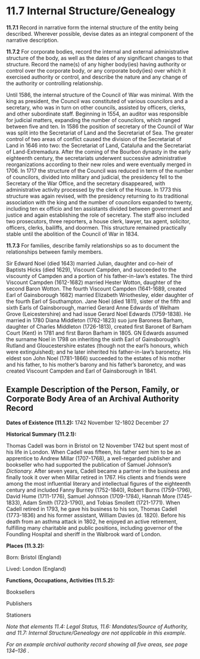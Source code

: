 # 11.7 Internal Structure/Genealogy

**11.7.1** Record in narrative form the internal structure of the entity being described. Wherever possible, devise dates as an integral component of the narrative description.

**11.7.2** For corporate bodies, record the internal and external administrative structure of the body, as well as the dates of any significant changes to that structure. Record the name(s) of any higher body(ies) having authority or control over the corporate body, or any corporate body(ies) over which it exercised authority or control, and describe the nature and any change of the authority or controlling relationship.

Until 1586, the internal structure of the Council of War was minimal. With the king as president, the Council was constituted of various councilors and a secretary, who was in turn on other councils, assisted by officers, clerks, and other subordinate staff. Beginning in 1554, an auditor was responsible for judicial matters, expanding the number of councilors, which ranged between five and ten. In 1586 the position of secretary of the Council of War was split into the Secretariat of Land and the Secretariat of Sea. The greater control of two areas of conflict caused the division of the Secretariat of Land in 1646 into two: the Secretariat of Land, Cataluña and the Secretariat of Land-Extremadura. After the coming of the Bourbon dynasty in the early eighteenth century, the secretariats underwent successive administrative reorganizations according to their new roles and were eventually merged in 1706\. In 1717 the structure of the Council was reduced in term of the number of councilors, divided into military and judicial, the presidency fell to the Secretary of the War Office, and the secretary disappeared, with administrative activity processed by the clerk of the House. In 1773 this structure was again revised, with the presidency returning to its traditional association with the king and the number of councilors expanded to twenty, including ten ex officio and ten assistants divided between government and justice and again establishing the role of secretary. The staff also included two prosecutors, three reporters, a house clerk, lawyer, tax agent, solicitor, officers, clerks, bailiffs, and doormen. This structure remained practically stable until the abolition of the Council of War in 1834.

**11.7.3** For families, describe family relationships so as to document the relationships between family members.

Sir Edward Noel (died 1643) married Julian, daughter and co-heir of Baptists Hicks (died 1629), Viscount Campden, and succeeded to the viscounty of Campden and a portion of his father-in-law’s estates. The third Viscount Campden (1612-1682) married Hester Wotton, daughter of the second Baron Wotton. The fourth Viscount Campden (1641-1689, created Earl of Gainsborough 1682) married Elizabeth Wriothesley, elder daughter of the fourth Earl of Southampton. Jane Noel (died 1811), sister of the fifth and sixth Earls of Gainsborough, married Gerard Anne Edwards of Welham Grove (Leicestershire) and had issue Gerard Noel Edwards (1759-1838). He married in 1780 Diana Middleton (1762-1823) suo jure Baroness Barham, daughter of Charles Middleton (1726-1813), created first Baronet of Barham Court (Kent) in 1781 and first Baron Barham in 1805\. GN Edwards assumed the surname Noel in 1798 on inheriting the sixth Earl of Gainsborough’s Rutland and Gloucestershire estates (though not the earl’s honours, which were extinguished); and he later inherited his father-in-law’s baronetcy. His eldest son John Noel (1781-1866) succeeded to the estates of his mother and his father, to his mother’s barony and his father’s baronetcy, and was created Viscount Campden and Earl of Gainsborough in 1841.

## Example Description of the Person, Family, or Corporate Body Area of an Archival Authority Record

**Dates of Existence (11.1.2):** 1742 November 12-1802 December 27

**Historical Summary (11.2.1):**

Thomas Cadell was born in Bristol on 12 November 1742 but spent most of his life in London. When Cadell was fifteen, his father sent him to be an apprentice to Andrew Millar (1707-1768), a well-regarded publisher and bookseller who had supported the publication of Samuel Johnson’s _Dictionary._ After seven years, Cadell became a partner in the business and finally took it over when Millar retired in 1767\. His clients and friends were among the most influential literary and intellectual figures of the eighteenth century and included Fanny Burney (1752-1840), Robert Burns (1759-1796), David Hume (1711-1776), Samuel Johnson (1709-1784), Hannah More (1745-1833), Adam Smith (1723-1790), and Tobias Smollett (1721-1771). When Cadell retired in 1793, he gave his business to his son, Thomas Cadell (1773-1836) and his former assistant, William Davies (d. 1820). Before his death from an asthma attack in 1802, he enjoyed an active retirement, fulfilling many charitable and public positions, including governor of the Foundling Hospital and sheriff in the Walbrook ward of London.

**Places (11.3.2):**

Born: Bristol (England)

Lived: London (England)

**Functions, Occupations, Activities (11.5.2):**

Booksellers

Publishers

Stationers

_Note that elements 11.4: Legal Status, 11.6: Mandates/Source of Authority, and 11.7: Internal Structure/Genealogy are not applicable in this example._

_For an example archival authority record showing all five areas, see page 134–136_ .
